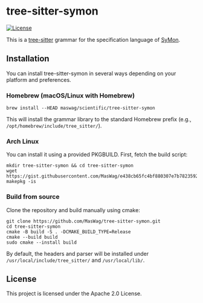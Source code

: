 tree-sitter-symon
=================

[![License](https://img.shields.io/badge/License-Apache_2.0-blue.svg)](./LICENSE)

This is a [tree-sitter](https://tree-sitter.github.io/tree-sitter/) grammar for the specification language of [SyMon](https://github.com/MasWag/SyMon).

Installation
------------

You can install tree-sitter-symon in several ways depending on your platform and preferences.

### Homebrew (macOS/Linux with Homebrew)

```
brew install --HEAD maswag/scientific/tree-sitter-symon
```

This will install the grammar library to the standard Homebrew prefix (e.g., `/opt/homebrew/include/tree_sitter/`).

### Arch Linux

You can install it using a provided PKGBUILD. First, fetch the build script:

```
mkdir tree-sitter-symon && cd tree-sitter-symon
wget https://gist.githubusercontent.com/MasWag/e438cb65fc4bf880307e7b7823592a2d/raw/0690c387ff49c8da7a9bd7782ca0a92d076d8d50/PKGBUILD
makepkg -is
```

### Build from source

Clone the repository and build manually using cmake:

```
git clone https://github.com/MasWag/tree-sitter-symon.git
cd tree-sitter-symon
cmake -B build -S . -DCMAKE_BUILD_TYPE=Release
cmake --build build
sudo cmake --install build
```

By default, the headers and parser will be installed under `/usr/local/include/tree_sitter/` and `/usr/local/lib/`.

License
-------

This project is licensed under the Apache 2.0 License.
